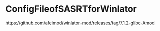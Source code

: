 # ConfigFileofSASRTforWinlator
https://github.com/afeimod/winlator-mod/releases/tag/7.1.2-glibc-Amod
